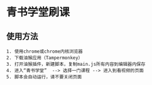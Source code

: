 # 青书学堂刷课
## 使用方法

    1. 使用chrome或chrome内核浏览器
    2. 下载油猴应用（Tampermonkey）
    3. 打开油猴插件，新建脚本，复制main.js所有内容到编辑器内保存
    4. 进入“青书学堂”  --> 选择一门课程 --> 进入到看视频的页面
    5. 脚本会自动运行，请不要关闭页面
